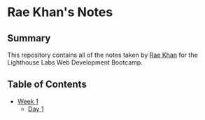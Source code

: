 # Rae Khan's Notes
## Summary 

This repository contains all of the notes taken by [Rae Khan](https://github.com/raejkhan96) for the Lighthouse Labs Web Development Bootcamp.

## Table of Contents
* [Week 1](/Week_1)
  * [Day 1](/Week_1/Day_1)
